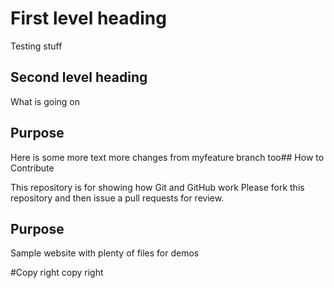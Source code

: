 # First level heading
Testing stuff
## Second level heading
What is going on
## Purpose
Here is some more text
more changes from myfeature branch too## How to Contribute

This repository is for showing how Git and GitHub work
Please fork this repository and then issue a pull requests for review. 
## Purpose

Sample website with plenty of files for demos

#Copy right
copy right
